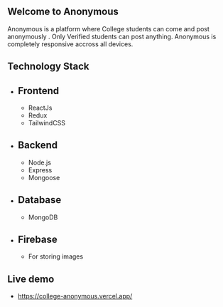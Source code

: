 ## Welcome to Anonymous

Anonymous is a platform where College students can come and post anonymously . Only Verified students can post anything. Anonymous is completely responsive accross all devices.

## Technology Stack
- ## Frontend
  - ReactJs
  - Redux
  - TailwindCSS
- ## Backend
  - Node.js
  - Express
  - Mongoose
- ## Database
  - MongoDB

- ## Firebase
  - For storing images
 
## Live demo 
 - https://college-anonymous.vercel.app/



